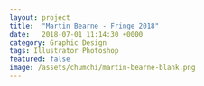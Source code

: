 ```yaml
---
layout: project
title:  "Martin Bearne - Fringe 2018"
date:   2018-07-01 11:14:30 +0000
category: Graphic Design
tags: Illustrator Photoshop
featured: false
image: /assets/chumchi/martin-bearne-blank.png
---
```

